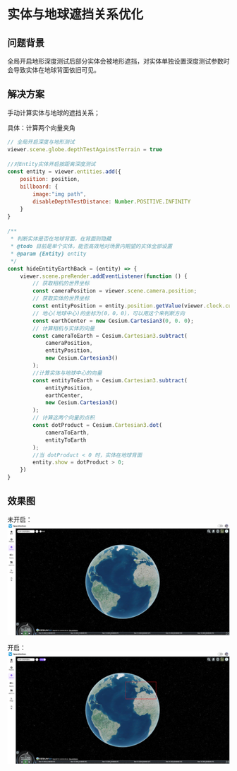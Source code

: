 # 实体与地球遮挡关系优化

## 问题背景

全局开启地形深度测试后部分实体会被地形遮挡，对实体单独设置深度测试参数时会导致实体在地球背面依旧可见。

## 解决方案

手动计算实体与地球的遮挡关系；

具体：计算两个向量夹角

``` JavaScript
// 全局开启深度与地形测试
viewer.scene.globe.depthTestAgainstTerrain = true

//对Entity实体开启按距离深度测试
const entity = viewer.entities.add({
    position: position,
    billboard: {
        image:"img path",
        disableDepthTestDistance: Number.POSITIVE.INFINITY
    }
}

/**
 * 判断实体是否在地球背面，在背面则隐藏
 * @todo 目前是单个实体，能否高效地对场景内期望的实体全部设置
 * @param {Entity} entity
 */
const hideEntityEarthBack = (entity) => {
    viewer.scene.preRender.addEventListener(function () {
        // 获取相机的世界坐标
        const cameraPosition = viewer.scene.camera.position;
        // 获取实体的世界坐标
        const entityPosition = entity.position.getValue(viewer.clock.currentTime);
        // 地心(地球中心)的坐标为(0，0，0)，可以用这个来判断方向
        const earthCenter = new Cesium.Cartesian3(0, 0. 0);
        // 计算相机与实体的向量
        const cameraToEarth = Cesium.Cartesian3.subtract(
            cameraPosition, 
            entityPosition,
            new Cesium.Cartesian3()
        );
        //计算实体与地球中心的向量
        const entityToEarth = Cesium.Cartesian3.subtract(
            entityPosition, 
            earthCenter,
            new Cesium.Cartesian3()
        );
        // 计算这两个向量的点积
        const dotProduct = Cesium.Cartesian3.dot(
            cameraToEarth, 
            entityToEarth
        );
        //当 dotProduct < 0 时，实体在地球背面
        entity.show = dotProduct > 0;
    })
}

```

## 效果图

未开启：
<img src="./images/实体与地球遮挡关系_关闭.png" style="margin: 0 auto;">

开启：
<img src="./images/实体与地球遮挡关系_开启.png" style="margin: 0 auto;">